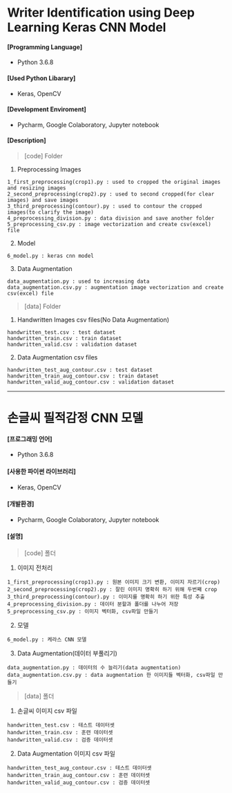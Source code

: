 # Writer Identification using Deep Learning Keras CNN Model


#### [Programming Language]
- Python 3.6.8

#### [Used Python Libarary]
- Keras, OpenCV

#### [Development Enviroment]
- Pycharm, Google Colaboratory, Jupyter notebook  



#### [Description]
> [code] Folder
  1.  Preprocessing Images 
  
    1_first_preprocessing(crop1).py : used to cropped the original images and resizing images
    2_second_preprocessing(crop2).py : used to second cropped(for clear images) and save images 
    3_third_preprocessing(contour).py : used to contour the cropped images(to clarify the image)
    4_preprocessing_division.py : data division and save another folder
    5_preprocessing_csv.py : image vectorization and create csv(excel) file

  2. Model
  
    6_model.py : keras cnn model 

  3. Data Augmentation
  
    data_augmentation.py : used to increasing data
    data_augmentation.csv.py : augmentation image vectorization and create csv(excel) file


> [data] Folder
  1. Handwritten Images csv files(No Data Augmentation)
  
    handwritten_test.csv : test dataset
    handwritten_train.csv : train dataset
    handwritten_valid.csv : validation dataset
    
  2. Data Augmentation csv files
  
    handwritten_test_aug_contour.csv : test dataset
    handwritten_train_aug_contour.csv : train dataset
    handwritten_valid_aug_contour.csv : validation dataset
  
  
------------------------------------------------------------------------------------------------------------------------------------- 

# 손글씨 필적감정 CNN 모델 


#### [프로그래밍 언어]
- Python 3.6.8

#### [사용한 파이썬 라이브러리]
- Keras, OpenCV

#### [개발환경]
- Pycharm, Google Colaboratory, Jupyter notebook  



#### [설명]
> [code] 폴더
  1. 이미지 전처리 
  
    1_first_preprocessing(crop1).py : 원본 이미지 크기 변환, 이미지 자르기(crop)
    2_second_preprocessing(crop2).py : 잘린 이미지 명확히 하기 위해 두번째 crop
    3_third_preprocessing(contour).py : 이미지를 명확히 하기 위한 특성 추출
    4_preprocessing_division.py : 데이터 분할과 폴더를 나누어 저장
    5_preprocessing_csv.py : 이미지 벡터화, csv파일 만들기

  2. 모델
  
    6_model.py : 케라스 CNN 모델

  3. Data Augmentation(데이터 부풀리기)
  
    data_augmentation.py : 데이터의 수 늘리기(data augmentation)
    data_augmentation.csv.py : data augmentation 한 이미지들 벡터화, csv파일 만들기


> [data] 폴더
  1. 손글씨 이미지 csv 파일
  
    handwritten_test.csv : 테스트 데이터셋
    handwritten_train.csv : 훈련 데이터셋
    handwritten_valid.csv : 검증 데이터셋
    
  2. Data Augmentation 이미지 csv 파일
  
    handwritten_test_aug_contour.csv : 테스트 데이터셋
    handwritten_train_aug_contour.csv : 훈련 데이터셋
    handwritten_valid_aug_contour.csv : 검증 데이터셋

